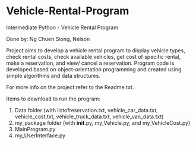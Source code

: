 # Vehicle-Rental-Program
Intermediate Python - Vehicle Rental Program

Done by: Ng Chuen Siong, Nelson

Project aims to develop a vehicle rental program to display vehicle types, check rental costs, check available vehicles, get cost of specific rental, make a reservation, and view/ cancel a reservation. Program code is developed based on object-orientation programming and created using simple algorithms and data structures.

For more info on the project refer to the Readme.txt.

Items to download to run the program:
1. Data folder (with listofreservation.txt, vehicle_car_data.txt, vehicle_cost.txt, vehicle_truck_data.txt, vehicle_van_data.txt)
2. my_package folder (with __init__.py, my_Vehicle.py, and my_VehicleCost.py)
3. MainProgram.py
4. my_UserInterface.py
